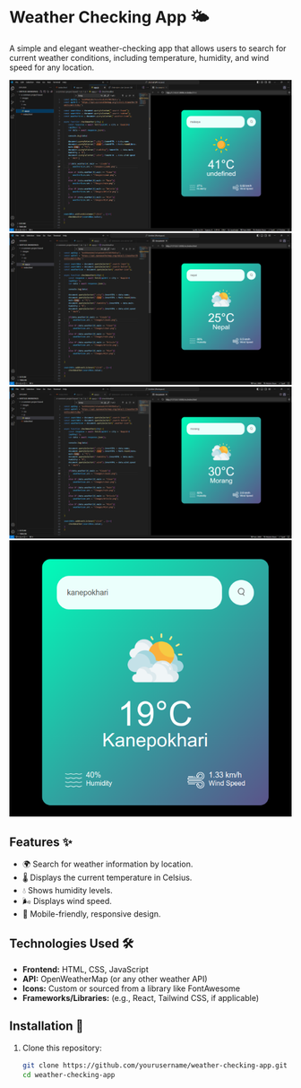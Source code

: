 # Weather Checking App 🌤️

A simple and elegant weather-checking app that allows users to search for current weather conditions, including temperature, humidity, and wind speed for any location.

![App Screenshot](./screenshot/Screenshot%202024-07-27%20182335.png)
![App Screenshot](./screenshot/Screenshot%202024-07-27%20183008.png)
![App Screenshot](./screenshot/Screenshot%202024-07-27%20183018.png)
![App Screenshot](./screenshot/Screenshot%20from%202025-01-11%2017-42-09.png)


## Features ✨

- 🌍 Search for weather information by location.
- 🌡️ Displays the current temperature in Celsius.
- 💧 Shows humidity levels.
- 🌬️ Displays wind speed.
- 📱 Mobile-friendly, responsive design.

## Technologies Used 🛠️

- **Frontend:** HTML, CSS, JavaScript
- **API:** OpenWeatherMap (or any other weather API)
- **Icons:** Custom or sourced from a library like FontAwesome
- **Frameworks/Libraries:** (e.g., React, Tailwind CSS, if applicable)

## Installation 🚀

1. Clone this repository:

   ```bash
   git clone https://github.com/yourusername/weather-checking-app.git
   cd weather-checking-app
